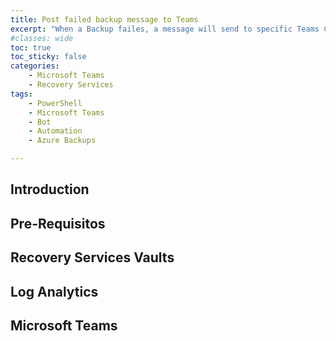 ```yaml
---
title: Post failed backup message to Teams
excerpt: "When a Backup failes, a message will send to specific Teams Channel"
#classes: wide
toc: true
toc_sticky: false
categories: 
    - Microsoft Teams
    - Recovery Services
tags: 
    - PowerShell
    - Microsoft Teams
    - Bot
    - Automation
    - Azure Backups

---
```


## Introduction

## Pre-Requisitos

## Recovery Services Vaults

## Log Analytics

## Microsoft Teams


